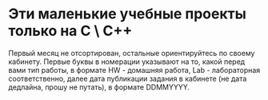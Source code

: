 # Эти маленькие учебные проекты только на C \ C++

Первый месяц не отсортирован, остальные ориентируйтесь по своему кабинету. Первые буквы в номерации указывают на то, какой перед вами тип работы, в формате HW - домашняя работа, Lab - лабораторная соответственно, далее дата публикации задания в кабинете (не дата дедлайна, прошу не путать), в формате DDMMYYYY.

